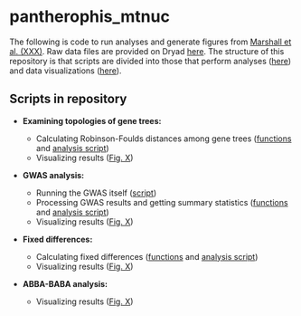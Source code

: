 # pantherophis_mtnuc

The following is code to run analyses and generate figures from [Marshall et al. (XXX)](REFER). Raw data files are provided on Dryad [here](https://datadryad.org/XXX). The structure of this repository is that scripts are divided into those that perform analyses ([here](https://github.com/eachambers/pantherophis_mtnuc/tree/main/analysis)) and data visualizations ([here](https://github.com/eachambers/pantherophis_mtnuc/tree/main/data_viz)).

## Scripts in repository

- **Examining topologies of gene trees:**
    - Calculating Robinson-Foulds distances among gene trees ([functions](REFER) and [analysis script](REFER))
    - Visualizing results ([Fig. X](REFER))

- **GWAS analysis:**
    - Running the GWAS itself ([script](REFER))
    - Processing GWAS results and getting summary statistics ([functions](https://github.com/eachambers/pantherophis_mtnuc/blob/main/analysis/GWAS.R) and [analysis script](https://github.com/eachambers/pantherophis_mtnuc/blob/main/analysis/GWAS_analysis.R))
    - Visualizing results ([Fig. X](https://github.com/eachambers/pantherophis_mtnuc/blob/main/data_viz/GWAS_figures.R))

- **Fixed differences:**
    - Calculating fixed differences ([functions](https://github.com/eachambers/pantherophis_mtnuc/blob/main/analysis/Fixeddiff.R) and [analysis script](https://github.com/eachambers/pantherophis_mtnuc/blob/main/analysis/Fixeddiff_analysis.R))
    - Visualizing results ([Fig. X](https://github.com/eachambers/pantherophis_mtnuc/blob/main/data_viz/Fixeddiff_figures.R))
 
- **ABBA-BABA analysis:**
    - Visualizing results ([Fig. X](https://github.com/eachambers/pantherophis_mtnuc/blob/main/data_viz/ABBABABA_figure.R))
